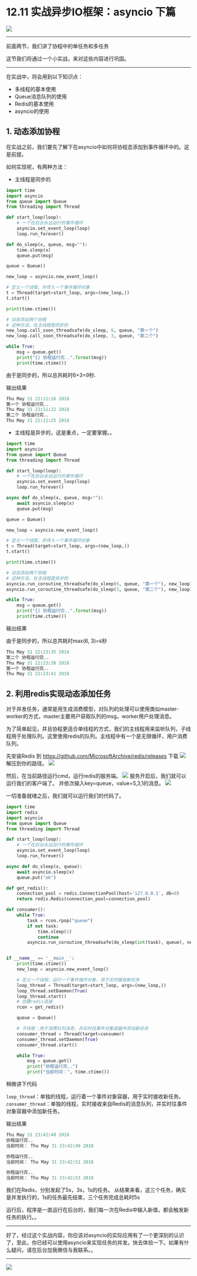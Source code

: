 # 12.11 实战异步IO框架：asyncio 下篇

![](http://image.iswbm.com/20200602135014.png)

---

前面两节，我们讲了协程中的单任务和多任务

这节我们将通过一个小实战，来对这些内容进行巩固。

---

在实战中，将会用到以下知识点：
- 多线程的基本使用
- Queue消息队列的使用
- Redis的基本使用
- asyncio的使用

##  1. 动态添加协程
在实战之前，我们要先了解下在asyncio中如何将协程态添加到事件循环中的。这是前提。

如何实现呢，有两种方法：
- 主线程是同步的
```python
import time
import asyncio
from queue import Queue
from threading import Thread

def start_loop(loop):
    # 一个在后台永远运行的事件循环
    asyncio.set_event_loop(loop)
    loop.run_forever()

def do_sleep(x, queue, msg=""):
    time.sleep(x)
    queue.put(msg)

queue = Queue()

new_loop = asyncio.new_event_loop()

# 定义一个线程，并传入一个事件循环对象
t = Thread(target=start_loop, args=(new_loop,))
t.start()

print(time.ctime())

# 动态添加两个协程
# 这种方法，在主线程是同步的
new_loop.call_soon_threadsafe(do_sleep, 6, queue, "第一个")
new_loop.call_soon_threadsafe(do_sleep, 3, queue, "第二个")

while True:
    msg = queue.get()
    print("{} 协程运行完..".format(msg))
    print(time.ctime())
```
由于是同步的，所以总共耗时6+3=9秒.

输出结果
```python
Thu May 31 22:11:16 2018
第一个 协程运行完..
Thu May 31 22:11:22 2018
第二个 协程运行完..
Thu May 31 22:11:25 2018
```

- 主线程是异步的，这是重点，一定要掌握。。
```python
import time
import asyncio
from queue import Queue
from threading import Thread

def start_loop(loop):
    # 一个在后台永远运行的事件循环
    asyncio.set_event_loop(loop)
    loop.run_forever()

async def do_sleep(x, queue, msg=""):
    await asyncio.sleep(x)
    queue.put(msg)

queue = Queue()

new_loop = asyncio.new_event_loop()

# 定义一个线程，并传入一个事件循环对象
t = Thread(target=start_loop, args=(new_loop,))
t.start()

print(time.ctime())

# 动态添加两个协程
# 这种方法，在主线程是异步的
asyncio.run_coroutine_threadsafe(do_sleep(6, queue, "第一个"), new_loop)
asyncio.run_coroutine_threadsafe(do_sleep(3, queue, "第二个"), new_loop)

while True:
    msg = queue.get()
    print("{} 协程运行完..".format(msg))
    print(time.ctime())
```
输出结果

由于是同步的，所以总共耗时max(6, 3)=`6`秒
```python
Thu May 31 22:23:35 2018
第二个 协程运行完..
Thu May 31 22:23:38 2018
第一个 协程运行完..
Thu May 31 22:23:41 2018
```

## 2. 利用redis实现动态添加任务
对于并发任务，通常是用生成消费模型，对队列的处理可以使用类似master-worker的方式，master主要用户获取队列的msg，worker用户处理消息。

为了简单起见，并且协程更适合单线程的方式，我们的主线程用来监听队列，子线程用于处理队列。这里使用redis的队列。主线程中有一个是无限循环，用户消费队列。

先安装Redis
到 https://github.com/MicrosoftArchive/redis/releases 下载
![](https://i.loli.net/2018/06/03/5b13ba8525bcf.png)
解压到你的路径。
![](https://i.loli.net/2018/06/03/5b13ba9f66baa.png)

然后，在当前路径运行cmd，运行redis的服务端。
![](https://i.loli.net/2018/06/03/5b13bab682a32.png)
服务开启后，我们就可以运行我们的客户端了。
并依次输入key=queue，value=5,3,1的消息。
![](https://i.loli.net/2018/06/03/5b13bad79f5ce.png)

一切准备就绪之后，我们就可以运行我们的代码了。
```python
import time
import redis
import asyncio
from queue import Queue
from threading import Thread

def start_loop(loop):
    # 一个在后台永远运行的事件循环
    asyncio.set_event_loop(loop)
    loop.run_forever()

async def do_sleep(x, queue):
    await asyncio.sleep(x)
    queue.put("ok")

def get_redis():
    connection_pool = redis.ConnectionPool(host='127.0.0.1', db=0)
    return redis.Redis(connection_pool=connection_pool)

def consumer():
    while True:
        task = rcon.rpop("queue")
        if not task:
            time.sleep(1)
            continue
        asyncio.run_coroutine_threadsafe(do_sleep(int(task), queue), new_loop)


if __name__ == '__main__':
    print(time.ctime())
    new_loop = asyncio.new_event_loop()

    # 定义一个线程，运行一个事件循环对象，用于实时接收新任务
    loop_thread = Thread(target=start_loop, args=(new_loop,))
    loop_thread.setDaemon(True)
    loop_thread.start()
    # 创建redis连接
    rcon = get_redis()

    queue = Queue()

    # 子线程：用于消费队列消息，并实时往事件对象容器中添加新任务
    consumer_thread = Thread(target=consumer)
    consumer_thread.setDaemon(True)
    consumer_thread.start()

    while True:
        msg = queue.get()
        print("协程运行完..")
        print("当前时间：", time.ctime())
```
稍微讲下代码

`loop_thread`：单独的线程，运行着一个事件对象容器，用于实时接收新任务。
`consumer_thread`：单独的线程，实时接收来自Redis的消息队列，并实时往事件对象容器中添加新任务。

输出结果
```python
Thu May 31 23:42:48 2018
协程运行完..
当前时间： Thu May 31 23:42:49 2018

协程运行完..
当前时间： Thu May 31 23:42:51 2018

协程运行完..
当前时间： Thu May 31 23:42:53 2018
```

我们在Redis，分别发起了5s，3s，1s的任务。
从结果来看，这三个任务，确实是并发执行的，1s的任务最先结束，三个任务完成总耗时5s

运行后，程序是一直运行在后台的，我们每一次在Redis中输入新值，都会触发新任务的执行。。

---

好了，经过这个实战内容，你应该对asyncio的实际应用有了一个更深刻的认识了，至此，你已经可以使用asyncio来实现任务的并发。快去体验一下。如果有什么疑问，请在后台加我微信与我联系。。

----

![](http://image.iswbm.com/20200607174235.png)
